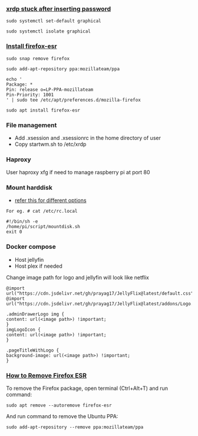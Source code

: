 ### [xrdp stuck after inserting password](https://github.com/neutrinolabs/xrdp/issues/1795)

```
sudo systemctl set-default graphical

sudo systemctl isolate graphical
```

### [Install firefox-esr](https://askubuntu.com/questions/1406527/why-doesnt-ubuntu-provide-firefox-esr-in-its-repositories)

```
sudo snap remove firefox

sudo add-apt-repository ppa:mozillateam/ppa

echo '
Package: *
Pin: release o=LP-PPA-mozillateam
Pin-Priority: 1001
' | sudo tee /etc/apt/preferences.d/mozilla-firefox

sudo apt install firefox-esr
```

### File management
- Add .xsession and .xsessionrc in the home directory of user
- Copy startwm.sh to /etc/xrdp

### Haproxy
User haproxy xfg if need to manage raspberry pi at port 80

### Mount harddisk
- [refer this for different options](https://www.squash.io/executing-bash-script-at-startup-in-ubuntu-linux/)
 ```
For eg. # cat /etc/rc.local

#!/bin/sh -e
/home/pi/script/mountdisk.sh
exit 0
```

### Docker compose
- Host jellyfin
- Host plex if needed

Change image path for logo and jellyfin will look like netflix

```
@import url("https://cdn.jsdelivr.net/gh/prayag17/JellyFlix@latest/default.css");
@import url("https://cdn.jsdelivr.net/gh/prayag17/JellyFlix@latest/addons/Logo.css");

.adminDrawerLogo img { 
content: url(<image path>) !important; 
} 
imgLogoIcon { 
content: url(<image path>) !important; 
} 

.pageTitleWithLogo { 
background-image: url(<image path>) !important; 
}
```

### [How to Remove Firefox ESR](https://ubuntuhandbook.org/index.php/2022/03/install-firefox-esr-ubuntu/)

To remove the Firefox package, open terminal (Ctrl+Alt+T) and run command:

```
sudo apt remove --autoremove firefox-esr
```

And run command to remove the Ubuntu PPA:

```
sudo add-apt-repository --remove ppa:mozillateam/ppa
```
